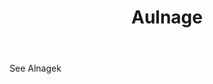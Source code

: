 ---
title: Aulnage
letter: A
permalink: "/definitions/bld-aulnage.html"
body: See Alnagek
published_at: '2018-07-07'
source: Black's Law Dictionary 2nd Ed (1910)
layout: post
---